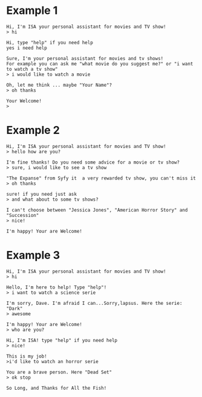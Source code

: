 # Example 1
    Hi, I'm ISA your personal assistant for movies and TV show!
    > hi

    Hi, type "help" if you need help
    yes i need help

    Sure, I'm your personal assistant for movies and tv shows!
    For example you can ask me "what movie do you suggest me?" or "i want to watch a tv show"
    > i would like to watch a movie

    Oh, let me think ... maybe "Your Name"?
    > oh thanks

    Your Welcome!
    > 

# Example 2
    Hi, I'm ISA your personal assistant for movies and TV show!
    > hello how are you?

    I'm fine thanks! Do you need some advice for a movie or tv show?
    > sure, i would like to see a tv show

    "The Expanse" from Syfy it  a very rewarded tv show, you can't miss it
    > oh thanks

    sure! if you need just ask
    > and what about to some tv shows?

    I can't choose between "Jessica Jones", "American Horror Story" and "Succession"
    > nice!

    I'm happy! Your are Welcome!

# Example 3
    Hi, I'm ISA your personal assistant for movies and TV show!
    > hi

    Hello, I'm here to help! Type "help"!
    > i want to watch a science serie

    I'm sorry, Dave. I'm afraid I can...Sorry,lapsus. Here the serie: "Dark"
    > awesome

    I'm happy! Your are Welcome!
    > who are you?

    Hi, I'm ISA! type "help" if you need help
    > nice!

    This is my job!
    >i'd like to watch an horror serie

    You are a brave person. Here "Dead Set"
    > ok stop

    So Long, and Thanks for All the Fish!